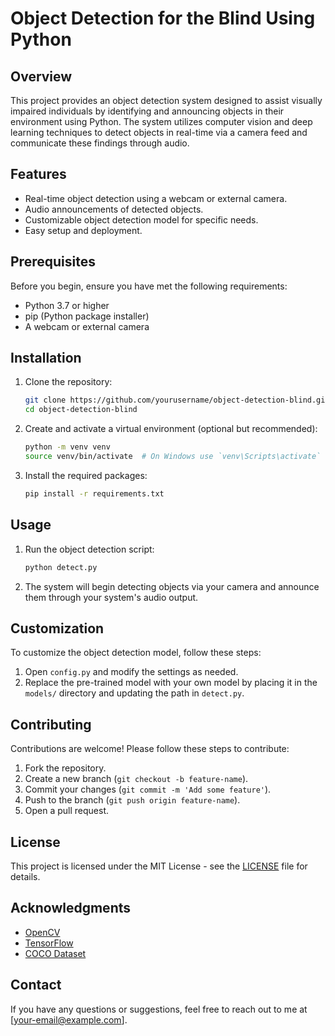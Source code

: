 # Object Detection for the Blind Using Python

## Overview
This project provides an object detection system designed to assist visually impaired individuals by identifying and announcing objects in their environment using Python. The system utilizes computer vision and deep learning techniques to detect objects in real-time via a camera feed and communicate these findings through audio.

## Features
- Real-time object detection using a webcam or external camera.
- Audio announcements of detected objects.
- Customizable object detection model for specific needs.
- Easy setup and deployment.

## Prerequisites
Before you begin, ensure you have met the following requirements:
- Python 3.7 or higher
- pip (Python package installer)
- A webcam or external camera

## Installation
1. Clone the repository:
    ```bash
    git clone https://github.com/yourusername/object-detection-blind.git
    cd object-detection-blind
    ```
2. Create and activate a virtual environment (optional but recommended):
    ```bash
    python -m venv venv
    source venv/bin/activate  # On Windows use `venv\Scripts\activate`
    ```
3. Install the required packages:
    ```bash
    pip install -r requirements.txt
    ```

## Usage
1. Run the object detection script:
    ```bash
    python detect.py
    ```
2. The system will begin detecting objects via your camera and announce them through your system's audio output.

## Customization
To customize the object detection model, follow these steps:
1. Open `config.py` and modify the settings as needed.
2. Replace the pre-trained model with your own model by placing it in the `models/` directory and updating the path in `detect.py`.

## Contributing
Contributions are welcome! Please follow these steps to contribute:
1. Fork the repository.
2. Create a new branch (`git checkout -b feature-name`).
3. Commit your changes (`git commit -m 'Add some feature'`).
4. Push to the branch (`git push origin feature-name`).
5. Open a pull request.

## License
This project is licensed under the MIT License - see the [LICENSE](LICENSE) file for details.

## Acknowledgments
- [OpenCV](https://opencv.org/)
- [TensorFlow](https://www.tensorflow.org/)
- [COCO Dataset](https://cocodataset.org/)

## Contact
If you have any questions or suggestions, feel free to reach out to me at [your-email@example.com].

